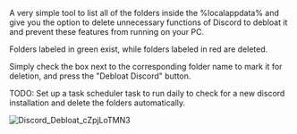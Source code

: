 A very simple tool to list all of the folders inside the %localappdata% and give you the option to delete unnecessary functions of Discord to debloat it and prevent these features from running on your PC.

Folders labeled in green exist, while folders labeled in red are deleted.

Simply check the box next to the corresponding folder name to mark it for deletion, and press the "Debloat Discord" button.

TODO: Set up a task scheduler task to run daily to check for a new discord installation and delete the folders automatically.

![Discord_Debloat_cZpjLoTMN3](https://github.com/NicholasBly/Discord-Debloat-Tool/assets/73457207/edba13cc-ffe0-4917-9ae8-50ac18d44c2b)
